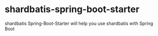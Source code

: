 # shardbatis-spring-boot-starter
shardbatis Spring-Boot-Starter will help you use shardbatis with Spring Boot
